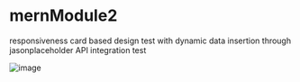 ﻿# mernModule2
responsiveness card based design test with dynamic data insertion through jasonplaceholder API integration test

![image](https://github.com/zainshahzad745/mernModule2/assets/54791999/987bc4d5-ee55-45e9-9bf7-ed27ec1dddfc)
